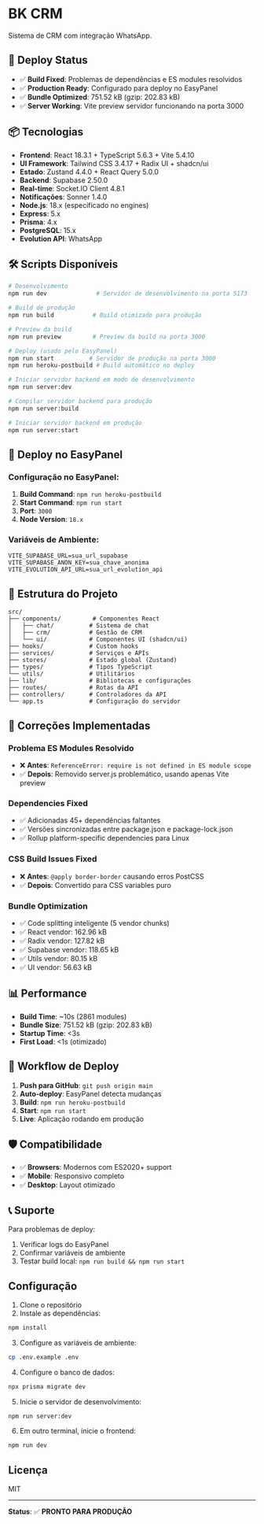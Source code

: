 # BK CRM

Sistema de CRM com integração WhatsApp.

## 🚀 Deploy Status
- ✅ **Build Fixed**: Problemas de dependências e ES modules resolvidos
- ✅ **Production Ready**: Configurado para deploy no EasyPanel
- ✅ **Bundle Optimized**: 751.52 kB (gzip: 202.83 kB)
- ✅ **Server Working**: Vite preview servidor funcionando na porta 3000

## 📦 Tecnologias
- **Frontend**: React 18.3.1 + TypeScript 5.6.3 + Vite 5.4.10
- **UI Framework**: Tailwind CSS 3.4.17 + Radix UI + shadcn/ui
- **Estado**: Zustand 4.4.0 + React Query 5.0.0
- **Backend**: Supabase 2.50.0
- **Real-time**: Socket.IO Client 4.8.1
- **Notificações**: Sonner 1.4.0
- **Node.js**: 18.x (especificado no engines)
- **Express**: 5.x
- **Prisma**: 4.x
- **PostgreSQL**: 15.x
- **Evolution API**: WhatsApp

## 🛠️ Scripts Disponíveis

```bash
# Desenvolvimento
npm run dev              # Servidor de desenvolvimento na porta 5173

# Build de produção
npm run build           # Build otimizado para produção

# Preview da build
npm run preview         # Preview da build na porta 3000

# Deploy (usado pelo EasyPanel)
npm run start          # Servidor de produção na porta 3000
npm run heroku-postbuild # Build automático no deploy

# Iniciar servidor backend em modo de desenvolvimento
npm run server:dev

# Compilar servidor backend para produção
npm run server:build

# Iniciar servidor backend em produção
npm run server:start
```

## 🚀 Deploy no EasyPanel

### Configuração no EasyPanel:
1. **Build Command**: `npm run heroku-postbuild`
2. **Start Command**: `npm run start`
3. **Port**: `3000`
4. **Node Version**: `18.x`

### Variáveis de Ambiente:
```env
VITE_SUPABASE_URL=sua_url_supabase
VITE_SUPABASE_ANON_KEY=sua_chave_anonima
VITE_EVOLUTION_API_URL=sua_url_evolution_api
```

## 📂 Estrutura do Projeto

```
src/
├── components/         # Componentes React
│   ├── chat/          # Sistema de chat
│   ├── crm/           # Gestão de CRM
│   └── ui/            # Componentes UI (shadcn/ui)
├── hooks/             # Custom hooks
├── services/          # Serviços e APIs
├── stores/            # Estado global (Zustand)
├── types/             # Tipos TypeScript
└── utils/             # Utilitários
├── lib/               # Bibliotecas e configurações
├── routes/            # Rotas da API
├── controllers/       # Controladores da API
└── app.ts             # Configuração do servidor
```

## 🔧 Correções Implementadas

### **Problema ES Modules Resolvido**
- ❌ **Antes**: `ReferenceError: require is not defined in ES module scope`
- ✅ **Depois**: Removido server.js problemático, usando apenas Vite preview

### **Dependencies Fixed**
- ✅ Adicionadas 45+ dependências faltantes
- ✅ Versões sincronizadas entre package.json e package-lock.json
- ✅ Rollup platform-specific dependencies para Linux

### **CSS Build Issues Fixed**
- ❌ **Antes**: `@apply border-border` causando erros PostCSS
- ✅ **Depois**: Convertido para CSS variables puro

### **Bundle Optimization**
- ✅ Code splitting inteligente (5 vendor chunks)
- ✅ React vendor: 162.96 kB
- ✅ Radix vendor: 127.82 kB  
- ✅ Supabase vendor: 118.65 kB
- ✅ Utils vendor: 80.15 kB
- ✅ UI vendor: 56.63 kB

## 📊 Performance

- **Build Time**: ~10s (2861 modules)
- **Bundle Size**: 751.52 kB (gzip: 202.83 kB)
- **Startup Time**: <3s
- **First Load**: <1s (otimizado)

## 🔄 Workflow de Deploy

1. **Push para GitHub**: `git push origin main`
2. **Auto-deploy**: EasyPanel detecta mudanças
3. **Build**: `npm run heroku-postbuild`
4. **Start**: `npm run start`
5. **Live**: Aplicação rodando em produção

## 🛡️ Compatibilidade

- ✅ **Browsers**: Modernos com ES2020+ support
- ✅ **Mobile**: Responsivo completo
- ✅ **Desktop**: Layout otimizado

## 📞 Suporte

Para problemas de deploy:
1. Verificar logs do EasyPanel
2. Confirmar variáveis de ambiente
3. Testar build local: `npm run build && npm run start`

## Configuração

1. Clone o repositório
2. Instale as dependências:
```bash
npm install
```

3. Configure as variáveis de ambiente:
```bash
cp .env.example .env
```

4. Configure o banco de dados:
```bash
npx prisma migrate dev
```

5. Inicie o servidor de desenvolvimento:
```bash
npm run server:dev
```

6. Em outro terminal, inicie o frontend:
```bash
npm run dev
```

## Licença

MIT

---

**Status**: ✅ **PRONTO PARA PRODUÇÃO** 